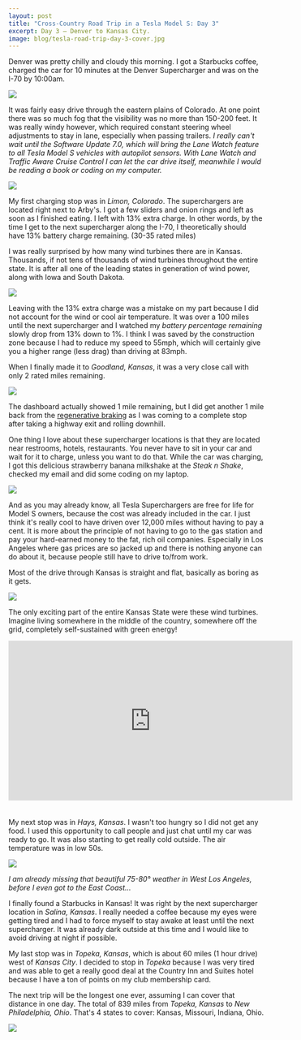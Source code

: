 ```yaml
---
layout: post
title: "Cross-Country Road Trip in a Tesla Model S: Day 3"
excerpt: Day 3 — Denver to Kansas City.
image: blog/tesla-road-trip-day-3-cover.jpg
---
```


Denver was pretty chilly and cloudy this morning. I got a Starbucks coffee, charged the car for 10 minutes at the Denver Supercharger and was on the I-70 by 10:00am.

![](/images/blog/tesla-road-trip-day-3-1.jpg)

It was fairly easy drive through the eastern plains of Colorado. At one point there was so much fog that the visibility was no more than 150-200 feet. It was really windy however, which required constant steering wheel adjustments to stay in lane, especially when passing trailers. *I really can't wait until the Software Update 7.0, which will bring the Lane Watch feature to all Tesla Model S vehicles with autopilot sensors. With Lane Watch and Traffic Aware Cruise Control I can let the car drive itself, meanwhile I would be reading a book or coding on my computer.*

![](/images/blog/tesla-road-trip-day-3-2.jpg)

My first charging stop was in *Limon, Colorado*. The superchargers are located right next to Arby's. I got a few sliders and onion rings and left as soon as I finished eating. I left with 13% extra charge. In other words, by the time I get to the next supercharger along the I-70, I theoretically should have 13% battery charge remaining. (30-35 rated miles)

I was really surprised by how many wind turbines there are in Kansas. Thousands, if not tens of thousands of wind turbines throughout the entire state. It is after all one of the leading states in generation of wind power, along with Iowa and South Dakota.

![](/images/blog/tesla-road-trip-day-3-3.jpg)


Leaving with the 13% extra charge was a mistake on my part because I did not account for the wind or cool air temperature. It was over a 100 miles until the next supercharger and I watched my *battery percentage remaining* slowly drop from 13% down to 1%. I think I was saved by the construction zone because I had to reduce my speed to 55mph, which will certainly give you a higher range (less drag) than driving at 83mph.

When I finally made it to *Goodland, Kansas*, it was a very close call with only 2 rated miles remaining.

![](/images/blog/tesla-road-trip-day-3-4.jpg)

The dashboard actually showed 1 mile remaining, but I did get another 1 mile back from the [regenerative braking](https://modelscoil.files.wordpress.com/2013/12/regenerative-brakes-chart.jpg) as I was coming to a complete stop after taking a highway exit and rolling downhill.

One thing I love about these supercharger locations is that they are located near restrooms, hotels, restaurants. You never have to sit in your car and wait for it to charge, unless you want to do that. While the car was charging, I got this delicious strawberry banana milkshake at the *Steak n Shake*, checked my email and did some coding on my laptop.

![](/images/blog/tesla-road-trip-day-3-5.jpg)

And as you may already know, all Tesla Superchargers are free for life for Model S owners, because the cost was already included in the car. I just think it's really cool to have driven over 12,000 miles without having to pay a cent. It is more about the principle of not having to go to the gas station and pay your hard-earned money to the fat, rich oil companies. Especially in Los Angeles where gas prices are so jacked up and there is nothing anyone can do about it, because people still have to drive to/from work.

Most of the drive through Kansas is straight and flat, basically as boring as it gets.

![](/images/blog/tesla-road-trip-day-3-6.jpg)

The only exciting part of the entire Kansas State were these wind turbines. Imagine living somewhere in the middle of the country, somewhere off the grid, completely self-sustained with green energy!

<iframe width="560" height="315" style="margin-bottom:20px" src="https://www.youtube.com/embed/4uFvqBEx2Q4" frameborder="0" allowfullscreen></iframe>

My next stop was in *Hays, Kansas*. I wasn't too hungry so I did not get any food. I used this opportunity to call people and just chat until my car was ready to go. It was also starting to get really cold outside. The air temperature was in low 50s.

![](/images/blog/tesla-road-trip-day-3-7.jpg)

*I am already missing that beautiful 75-80° weather in West Los Angeles, before I even got to the East Coast...*

I finally found a Starbucks in Kansas! It was right by the next supercharger location in *Salina, Kansas*. I really needed a coffee because my eyes were getting tired and I had to force myself to stay awake at least until the next supercharger. It was already dark outside at this time and I would like to avoid driving at night if possible.

My last stop was in *Topeka, Kansas*, which is about 60 miles (1 hour drive) west of *Kansas City*. I decided to stop in *Topeka* because I was very tired and was able to get a really good deal at the Country Inn and Suites hotel because I have a ton of points on my club membership card.

The next trip will be the longest one ever, assuming I can cover that distance in one day. The total of 839 miles from *Topeka, Kansas* to *New Philadelphia, Ohio*. That's 4 states to cover: Kansas, Missouri, Indiana, Ohio.

![](/images/blog/tesla-road-trip-day-3-8.png)
